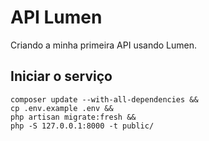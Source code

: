 # API Lumen
Criando a minha primeira API usando Lumen.


## Iniciar o serviço
```
composer update --with-all-dependencies &&
cp .env.example .env && 
php artisan migrate:fresh &&
php -S 127.0.0.1:8000 -t public/
```
